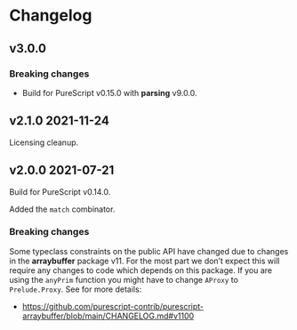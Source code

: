 # Changelog

## v3.0.0

### Breaking changes

- Build for PureScript v0.15.0 with __parsing__ v9.0.0.

## v2.1.0 2021-11-24

Licensing cleanup.

## v2.0.0 2021-07-21

Build for PureScript v0.14.0.

Added the `match` combinator.

### Breaking changes

Some typeclass constraints on the public API have changed due to changes
in the __arraybuffer__ package v11. For the most part we don’t expect
this will require any changes to code which depends on this package. If
you are using the `anyPrim` function you might have to change `AProxy` to
`Prelude.Proxy`. See for more details:

* https://github.com/purescript-contrib/purescript-arraybuffer/blob/main/CHANGELOG.md#v1100

